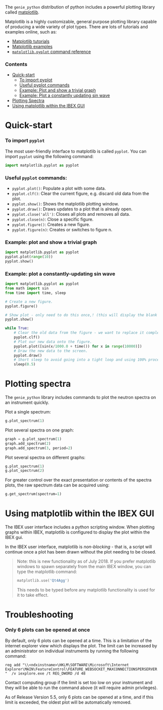 The `genie_python` distribution of python includes a powerful plotting library called [matplotlib](https://matplotlib.org/).

Matplotlib is a highly customizable, general purpose plotting library capable of producing a wide variety of plot types. There are lots of tutorials and examples online, such as:
- [Matplotlib tutorials](https://matplotlib.org/2.2.2/tutorials/index.html)
- [Matplotlib examples](https://matplotlib.org/2.2.2/gallery/index.html)
- [`matplotlib.pyplot` command reference](https://matplotlib.org/2.2.2/api/pyplot_summary.html)

### Contents
- [Quick-start](#quick-start)
    - [To import pyplot](#to-import-pyplot)
    - [Useful pyplot commands](#useful-pyplot-commands)
    - [Example: Plot and show a trivial graph](#example-plot-and-show-a-trivial-graph)
    - [Example: Plot a constantly updating sin wave](#example-plot-a-constantly-updating-sin-wave)
- [Plotting Spectra](#plotting-spectra)
- [Using matplotlib within the IBEX GUI](#using-matplotlib-within-the-ibex-gui)

# Quick-start

### To import `pyplot`

The most user-friendly interface to matplotlib is called `pyplot`. You can import `pyplot` using the following command:

```python
import matplotlib.pyplot as pyplot
```

### Useful `pyplot` commands:
- `pyplot.plot()`: Populate a plot with some data.
- `pyplot.clf()`: Clear the current figure, e.g. discard old data from the plot.
- `pyplot.show()`: Shows the matplotlib plotting window.
- `pyplot.draw()`: Draws updates to a plot that is already open.
- `pyplot.close('all')`: Closes all plots and removes all data.
- `pyplot.close(n)`: Close a specific figure.
- `pyplot.figure()`: Creates a new figure.
- `pyplot.figure(n)`: Creates or switches to figure n.


### Example: plot and show a trivial graph
```python
import matplotlib.pyplot as pyplot
pyplot.plot(range(10))
pyplot.show()
```

### Example: plot a constantly-updating sin wave
```python
import matplotlib.pyplot as pyplot
from math import sin
from time import time, sleep

# Create a new figure.
pyplot.figure()

# Show plot - only need to do this once,! (this will display the blank figure)
pyplot.show()

while True:
    # Clear the old data from the figure - we want to replace it completely.
    pyplot.clf()  
    # Plot our new data onto the figure.
    pyplot.plot([sin(x/1000.0 + time()) for x in range(10000)])
    # Draw the new data to the screen.
    pyplot.draw()
    # Short sleep to avoid going into a tight loop and using 100% processor.
    sleep(0.5)
```

# Plotting spectra

The `genie_python` library includes commands to plot the neutron spectra on an instrument quickly.

Plot a single spectrum:
```python
g.plot_spectrum(1)
```

Plot several spectra on one graph:
```python
graph = g.plot_spectrum(1)
graph.add_spectrum(2)
graph.add_spectrum(3, period=2)
```

Plot several spectra on different graphs:
```python
g.plot_spectrum(1)
g.plot_spectrum(2)
```

For greater control over the exact presentation or contents of the spectra plots, the raw spectrum data can be acquired using:
```python
g.get_spectrum(spectrum=1)
```

# Using matplotlib within the IBEX GUI

The IBEX user interface includes a python scripting window. When plotting graphs within IBEX, matplotlib is configured to display the plot within the IBEX gui. 

In the IBEX user interface, matplotlib is _non-blocking_ - that is, a script will continue once a plot has been drawn without the plot needing to be closed.

> Note: this is new functionality as of July 2018. If you prefer matplotlib windows to spawn separately from the main IBEX window, you can type the matplotlib command:
> ```python
> matplotlib.use('Qt4Agg')
> ```
> This needs to be typed before any matplotlib functionality is used for it to take effect.

# Troubleshooting

### Only 6 plots can be opened at once

By default, only 6 plots can be opened at a time. This is a limitation of the internet explorer view which displays the plot. The limit can be increased by an administrator on individual instruments by running the following command:

`reg add "\\<ndxinstname>\HKLM\SOFTWARE\Microsoft\Internet Explorer\MAIN\FeatureControl\FEATURE_WEBSOCKET_MAXCONNECTIONSPERSERVER"  /v iexplore.exe /t REG_DWORD /d 48`

Contact computing group if the limit is set too low on your instrument and they will be able to run the command above (it will require admin privileges).

As of Release Version 5.5, only 6 plots can be opened at a time, and if this limit is exceeded, the oldest plot will be automatically removed.